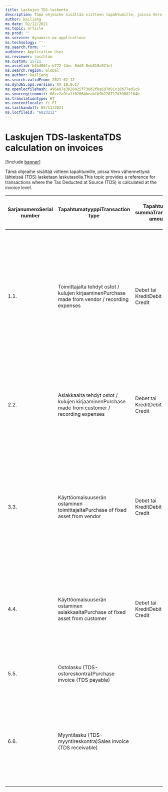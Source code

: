 ```yaml
---
title: Laskujen TDS-laskenta
description: Tämä ohjeaihe sisältää viitteen tapahtumille, joissa Vero vähennettynä lähteissä (TDS) lasketaan laskutasolla.
author: kailiang
ms.date: 02/12/2021
ms.topic: article
ms.prod: ''
ms.service: dynamics-ax-applications
ms.technology: ''
ms.search.form: ''
audience: Application User
ms.reviewer: roschlom
ms.custom: 15721
ms.assetid: b4b406fa-b772-44ec-8dd8-8eb818a921ef
ms.search.region: Global
ms.author: kailiang
ms.search.validFrom: 2021-02-12
ms.dyn365.ops.version: AX 10.0.17
ms.openlocfilehash: 496e87e3028025f738d2f0a697d91c18b77ad1c9
ms.sourcegitcommit: 08ce2a9ca1f02064beabfb9b228717d39882164b
ms.translationtype: HT
ms.contentlocale: fi-FI
ms.lasthandoff: 05/11/2021
ms.locfileid: "6023212"
---
```

# <a name="tds-calculation-on-invoices"></a><span data-ttu-id="21f1c-103">Laskujen TDS-laskenta</span><span class="sxs-lookup"><span data-stu-id="21f1c-103">TDS calculation on invoices</span></span>

[!include [banner](../includes/banner.md)]

<span data-ttu-id="21f1c-104">Tämä ohjeaihe sisältää viitteen tapahtumille, joissa Vero vähennettynä lähteissä (TDS) lasketaan laskutasolla.</span><span class="sxs-lookup"><span data-stu-id="21f1c-104">This topic provides a reference for transactions where the Tax Deducted at Source (TDS) is calculated at the invoice level.</span></span>

| <span data-ttu-id="21f1c-105">Sarjanumero</span><span class="sxs-lookup"><span data-stu-id="21f1c-105">Serial number</span></span> | <span data-ttu-id="21f1c-106">Tapahtumatyyppi</span><span class="sxs-lookup"><span data-stu-id="21f1c-106">Transaction type</span></span>                                 | <span data-ttu-id="21f1c-107">Tapahtuman summa</span><span class="sxs-lookup"><span data-stu-id="21f1c-107">Transaction amount</span></span> | <span data-ttu-id="21f1c-108">Sivun nimi ja valintapolku</span><span class="sxs-lookup"><span data-stu-id="21f1c-108">Page name and selection path</span></span>                                 | <span data-ttu-id="21f1c-109">Tilin tyyppi ja vastatilin tyyppi</span><span class="sxs-lookup"><span data-stu-id="21f1c-109">Account type and offset account type</span></span>                         |
| ------------- | ------------------------------------------------ | ------------------ | ------------------------------------------------------------ | ------------------------------------------------------------ |
| <span data-ttu-id="21f1c-110">1.</span><span class="sxs-lookup"><span data-stu-id="21f1c-110">1.</span></span>            | <span data-ttu-id="21f1c-111">Toimittajalta tehdyt ostot / kulujen kirjaaminen</span><span class="sxs-lookup"><span data-stu-id="21f1c-111">Purchase made from vendor / recording expenses</span></span>   | <span data-ttu-id="21f1c-112">Debet tai Kredit</span><span class="sxs-lookup"><span data-stu-id="21f1c-112">Debit  Or  Credit</span></span>  | <span data-ttu-id="21f1c-113">Kirjauskansiot-sivu (Kirjanpito > Kirjauskansiomerkinnät > Yleiset kirjauskansiot), Laskun hyväksymiskirjauskansio -sivu (Ostoreskontra > Laskut > Laskun hyväksyminen), Laskukirjauskansio-sivu (Ostoreskontra > Laskut > Laskukirjauskansio)</span><span class="sxs-lookup"><span data-stu-id="21f1c-113">General journals page (General ledger >  Journal entries > General journals), Invoice approval journal page (Accounts payable > Invoices > Invoice approval), Invoice journal page (Accounts payable >  Invoices > Invoice journal)</span></span> | <span data-ttu-id="21f1c-114">Kirjanpito (Dr.) Toimittaja (Cr.).</span><span class="sxs-lookup"><span data-stu-id="21f1c-114">Ledger (Dr.)  Vendor (Cr.).</span></span>  <span data-ttu-id="21f1c-115">Ennakonpidätys lasketaan toimittaja- ja kirjanpitoyhdistelmälle vain, jos kirjanpitotilin kirjaustyyppi on **Osto** **käteinen**.</span><span class="sxs-lookup"><span data-stu-id="21f1c-115">Withholding tax is calculated for the Vendor-Ledger  combination only when the Ledger account has the posting type **Purchase**  **cash**.</span></span> |
| <span data-ttu-id="21f1c-116">2.</span><span class="sxs-lookup"><span data-stu-id="21f1c-116">2.</span></span>            | <span data-ttu-id="21f1c-117">Asiakkaalta tehdyt ostot / kulujen kirjaaminen</span><span class="sxs-lookup"><span data-stu-id="21f1c-117">Purchase made from customer / recording expenses</span></span> | <span data-ttu-id="21f1c-118">Debet tai Kredit</span><span class="sxs-lookup"><span data-stu-id="21f1c-118">Debit  Or  Credit</span></span>  | <span data-ttu-id="21f1c-119">Kirjauskansiot-sivu (Kirjanpito > Kirjauskansiomerkinnät > Yleiset kirjauskansiot), Laskukirjauskansio-sivu (Ostoreskontra > Laskut > Laskukirjauskansio)</span><span class="sxs-lookup"><span data-stu-id="21f1c-119">General journals page (General ledger >  Journal entries > General journals), Invoice journal page (Accounts payable >  Invoices > Invoice journal)</span></span> | <span data-ttu-id="21f1c-120">Kirjanpito (Dr.) Asiakas (Cr.)</span><span class="sxs-lookup"><span data-stu-id="21f1c-120">Ledger (Dr.)  Customer (Cr.)</span></span>                                 |
| <span data-ttu-id="21f1c-121">3.</span><span class="sxs-lookup"><span data-stu-id="21f1c-121">3.</span></span>            | <span data-ttu-id="21f1c-122">Käyttöomaisuuserän ostaminen toimittajalta</span><span class="sxs-lookup"><span data-stu-id="21f1c-122">Purchase of fixed asset from vendor</span></span>              | <span data-ttu-id="21f1c-123">Debet tai Kredit</span><span class="sxs-lookup"><span data-stu-id="21f1c-123">Debit  Or  Credit</span></span>  | <span data-ttu-id="21f1c-124">Kirjauskansiot-sivu (Kirjanpito > Kirjauskansiomerkinnät > Yleiset kirjauskansiot), Laskurekisterikirjauskansio-sivu (Ostoreskontra > Laskut > Laskurekisteri), Laskukirjauskansio-sivu (Ostoreskontra > Laskut > Laskukirjauskansio)</span><span class="sxs-lookup"><span data-stu-id="21f1c-124">General journals page (General ledger >  Journal entries > General journals), Invoice register journal page (Accounts payable > Invoices > Invoice register), Invoice journal page (Accounts payable >  Invoices > Invoice journal)</span></span> | <span data-ttu-id="21f1c-125">Käyttöomaisuuserät (Dr.) Toimittaja (Cr.)</span><span class="sxs-lookup"><span data-stu-id="21f1c-125">Fixed assets (Dr.)  Vendor (Cr.)</span></span>                             |
| <span data-ttu-id="21f1c-126">4.</span><span class="sxs-lookup"><span data-stu-id="21f1c-126">4.</span></span>            | <span data-ttu-id="21f1c-127">Käyttöomaisuuserän ostaminen asiakkaalta</span><span class="sxs-lookup"><span data-stu-id="21f1c-127">Purchase of fixed asset from customer</span></span>            | <span data-ttu-id="21f1c-128">Debet tai Kredit</span><span class="sxs-lookup"><span data-stu-id="21f1c-128">Debit  Or  Credit</span></span>  | <span data-ttu-id="21f1c-129">Kirjauskansiot-sivu (Kirjanpito > Kirjauskansiomerkinnät > Yleiset kirjauskansiot), Laskukirjauskansio-sivu (Ostoreskontra > Laskut > Laskukirjauskansio)</span><span class="sxs-lookup"><span data-stu-id="21f1c-129">General journals page (General ledger >  Journal entries > General journals), Invoice journal page (Accounts payable >  Invoices > Invoice journal)</span></span> | <span data-ttu-id="21f1c-130">Käyttöomaisuuserät (Dr.) Asiakas (Cr.)</span><span class="sxs-lookup"><span data-stu-id="21f1c-130">Fixed assets (Dr.)  Customer (Cr.)</span></span>                           |
| <span data-ttu-id="21f1c-131">5.</span><span class="sxs-lookup"><span data-stu-id="21f1c-131">5.</span></span>            | <span data-ttu-id="21f1c-132">Ostolasku (TDS-ostoreskontra)</span><span class="sxs-lookup"><span data-stu-id="21f1c-132">Purchase invoice  (TDS payable)</span></span>                  |                    | <span data-ttu-id="21f1c-133">Ostotilaus-sivu (Ostoreskontra > Ostotilaukset > Kaikki ostotilaukset)</span><span class="sxs-lookup"><span data-stu-id="21f1c-133">Purchase order page (Accounts payable > Purchase orders > All purchase orders)</span></span> |                                                              |
| <span data-ttu-id="21f1c-134">6.</span><span class="sxs-lookup"><span data-stu-id="21f1c-134">6.</span></span>            | <span data-ttu-id="21f1c-135">Myyntilasku (TDS-myyntireskontra)</span><span class="sxs-lookup"><span data-stu-id="21f1c-135">Sales invoice  (TDS receivable)</span></span>                  |                    | <span data-ttu-id="21f1c-136">Myyntitilaussivu (Myyntireskontra > Tilaukset > Kaikki myyntitilaukset), Vapaatekstilasku-sivu (Myyntireskontra > Laskut > Kaikki vapaatekstilaskut)</span><span class="sxs-lookup"><span data-stu-id="21f1c-136">Sales order page (Accounts receivable > Orders > All sales orders), Free text invoice page (Accounts receivable > Invoices > All free text invoices)</span></span> |                                                              |
